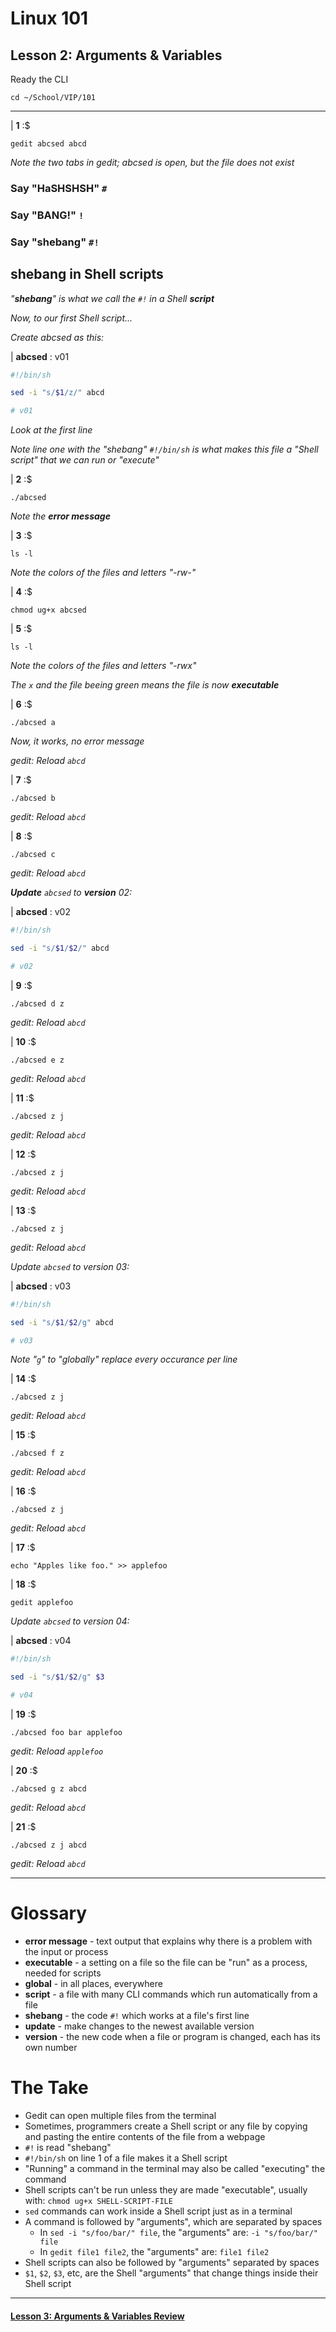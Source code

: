 # Linux 101
## Lesson 2: Arguments & Variables

Ready the CLI

```console
cd ~/School/VIP/101
```

___

| **1** :$

```console
gedit abcsed abcd
```

*Note the two tabs in gedit; abcsed is open, but the file does not exist*

### Say "HaSHSHSH" `#`

### Say "BANG!" `!`

### Say "shebang" `#!`

## shebang in Shell scripts

*"**shebang**" is what we call the `#!` in a Shell **script***

*Now, to our first Shell script...*

*Create abcsed as this:*

| **abcsed** : v01

```sh
#!/bin/sh

sed -i "s/$1/z/" abcd

# v01
```

*Look at the first line*

*Note line one with the "shebang" `#!/bin/sh` is what makes this file a "Shell script" that we can run or "execute"*

| **2** :$

```console
./abcsed
```

*Note the **error message***

| **3** :$

```console
ls -l
```

*Note the colors of the files and letters "-rw-"*

| **4** :$

```console
chmod ug+x abcsed
```

| **5** :$

```console
ls -l
```

*Note the colors of the files and letters "-rwx"*

*The `x` and the file beeing green means the file is now **executable***

| **6** :$

```console
./abcsed a
```

*Now, it works, no error message*

*gedit: Reload `abcd`*

| **7** :$

```console
./abcsed b
```

*gedit: Reload `abcd`*

| **8** :$

```console
./abcsed c
```

*gedit: Reload `abcd`*

***Update** `abcsed` to **version** 02:*

| **abcsed** : v02

```sh
#!/bin/sh

sed -i "s/$1/$2/" abcd

# v02
```

| **9** :$

```console
./abcsed d z
```

*gedit: Reload `abcd`*

| **10** :$

```console
./abcsed e z
```

*gedit: Reload `abcd`*

| **11** :$

```console
./abcsed z j
```

*gedit: Reload `abcd`*

| **12** :$

```console
./abcsed z j
```

*gedit: Reload `abcd`*

| **13** :$

```console
./abcsed z j
```

*gedit: Reload `abcd`*

*Update `abcsed` to version 03:*

| **abcsed** : v03

```sh
#!/bin/sh

sed -i "s/$1/$2/g" abcd

# v03
```

*Note "`g`" to "globally" replace every occurance per line*

| **14** :$

```console
./abcsed z j
```

*gedit: Reload `abcd`*

| **15** :$

```console
./abcsed f z
```

*gedit: Reload `abcd`*

| **16** :$

```console
./abcsed z j
```

*gedit: Reload `abcd`*

| **17** :$

```console
echo "Apples like foo." >> applefoo
```

| **18** :$

```console
gedit applefoo
```

*Update `abcsed` to version 04:*

| **abcsed** : v04

```sh
#!/bin/sh

sed -i "s/$1/$2/g" $3

# v04
```

| **19** :$

```console
./abcsed foo bar applefoo
```

*gedit: Reload `applefoo`*

| **20** :$

```console
./abcsed g z abcd
```

*gedit: Reload `abcd`*

| **21** :$

```console
./abcsed z j abcd
```

*gedit: Reload `abcd`*

___

# Glossary
- **error message** - text output that explains why there is a problem with the input or process
- **executable** - a setting on a file so the file can be "run" as a process, needed for scripts
- **global** - in all places, everywhere
- **script** - a file with many CLI commands which run automatically from a file
- **shebang** - the code `#!` which works at a file's first line
- **update** - make changes to the newest available version
- **version** - the new code when a file or program is changed, each has its own number

# The Take
- Gedit can open multiple files from the terminal
- Sometimes, programmers create a Shell script or any file by copying and pasting the entire contents of the file from a webpage
- `#!` is read "shebang"
- `#!/bin/sh` on line 1 of a file makes it a Shell script
- "Running" a command in the terminal may also be called "executing" the command
- Shell scripts can't be run unless they are made "executable", usually with: `chmod ug+x SHELL-SCRIPT-FILE`
- `sed` commands can work inside a Shell script just as in a terminal
- A command is followed by "arguments", which are separated by spaces
  - In `sed -i "s/foo/bar/" file`, the "arguments" are: `-i "s/foo/bar/" file`
  - In `gedit file1 file2`, the "arguments" are: `file1 file2`
- Shell scripts can also be followed by "arguments" separated by spaces
- `$1`, `$2`, `$3`, etc, are the Shell "arguments" that change things inside their Shell script

___

#### [Lesson 3: Arguments & Variables Review](https://github.com/inkVerb/vip/blob/master/101/Lesson-03.md)

